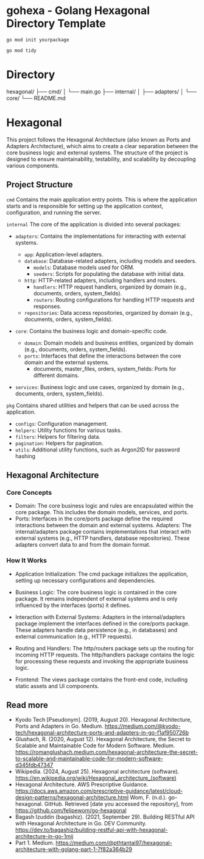 # gohexa - Golang Hexagonal Directory Template

```
go mod init yourpackage
```

```
go mod tidy
```


# Directory
hexagonal/
├── cmd/
│   └── main.go
├── internal/
│   ├── adapters/
│   └── core/
└── README.md


# Hexagonal 

This project follows the Hexagonal Architecture (also known as Ports and Adapters Architecture), which aims to create a clear separation between the core business logic and external systems. The structure of the project is designed to ensure maintainability, testability, and scalability by decoupling various components.

## Project Structure

`cmd`
Contains the main application entry points. This is where the application starts and is responsible for setting up the application context, configuration, and running the server.

`internal`
The core of the application is divided into several packages:
- `adapters`: Contains the implementations for interacting with external systems.
  -  `app`: Application-level adapters.
  -  `database`: Database-related adapters, including models and seeders.
     - `models`: Database models used for ORM.
     - `seeders`: Scripts for populating the database with initial data.
   - `http`: HTTP-related adapters, including handlers and routers.
     - `handlers`: HTTP request handlers, organized by domain (e.g., documents, orders, system_fields).
     - `routers`: Routing configurations for handling HTTP requests and responses.
   - `repositories`: Data access repositories, organized by domain (e.g., documents, orders, system_fields).
 - `core`: Contains the business logic and domain-specific code.
	- `domain`: Domain models and business entities, organized by domain (e.g., documents, orders, system_fields).
	- `ports`: Interfaces that define the interactions between the core domain and the external systems.
    	- documents, master_files, orders, system_fields: Ports for different domains.

  - `services`: Business logic and use cases, organized by domain (e.g., documents, orders, system_fields).


`pkg`
Contains shared utilities and helpers that can be used across the application.

- `configs`: Configuration management.
- `helpers`: Utility functions for various tasks.
- `filters`: Helpers for filtering data.
- `pagination`: Helpers for pagination.
- `utils`: Additional utility functions, such as Argon2ID for password hashing



## Hexagonal Architecture
### Core Concepts
- Domain: The core business logic and rules are encapsulated within the core package. This includes the domain models, services, and ports.
- Ports: Interfaces in the core/ports package define the required interactions between the domain and external systems.
Adapters: The internal/adapters package contains implementations that interact with external systems (e.g., HTTP handlers, database repositories). These adapters convert data to and from the domain format.

### How It Works
- Application Initialization: The cmd package initializes the application, setting up necessary configurations and dependencies.

- Business Logic: The core business logic is contained in the core package. It remains independent of external systems and is only influenced by the interfaces (ports) it defines.

- Interaction with External Systems: Adapters in the internal/adapters package implement the interfaces defined in the core/ports package. These adapters handle data persistence (e.g., in databases) and external communication (e.g., HTTP requests).

- Routing and Handlers: The http/routers package sets up the routing for incoming HTTP requests. The http/handlers package contains the logic for processing these requests and invoking the appropriate business logic.

- Frontend: The views package contains the front-end code, including static assets and UI components.


## Read more


- Kyodo Tech [Pseudonym]. (2019, August 20). Hexagonal Architecture, Ports and Adapters in Go. Medium. https://medium.com/@kyodo-tech/hexagonal-architecture-ports-and-adapters-in-go-f1af950726b
- Glushach, R. (2020, August 12). Hexagonal Architecture, the Secret to Scalable and Maintainable Code for Modern Software. Medium. https://romanglushach.medium.com/hexagonal-architecture-the-secret-to-scalable-and-maintainable-code-for-modern-software-d345fdb47347   
- Wikipedia. (2024, August 25). Hexagonal architecture (software). https://en.wikipedia.org/wiki/Hexagonal_architecture_(software)   
- Hexagonal Architecture. AWS Prescriptive Guidance. https://docs.aws.amazon.com/prescriptive-guidance/latest/cloud-design-patterns/hexagonal-architecture.html
Wom, F. (n.d.). go-hexagonal. GitHub. Retrieved [date you accessed the repository], from https://github.com/felipewom/go-hexagonal
- Bagash Izuddin (bagashiz). (2021, September 29). Building RESTful API with Hexagonal Architecture in Go. DEV Community. https://dev.to/bagashiz/building-restful-api-with-hexagonal-architecture-in-go-1mij
- Part 1. Medium. https://medium.com/@pthtantai97/hexagonal-architecture-with-golang-part-1-7f82a364b29
